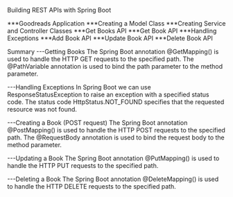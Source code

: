Building REST APIs with Spring Boot

***Goodreads Application
***Creating a Model Class
***Creating Service and Controller Classes
***Get Books API
***Get Book API
***Handling Exceptions
***Add Book API
***Update Book API
***Delete Book API

 Summary
---Getting Books
The Spring Boot annotation @GetMapping() is used to handle the HTTP GET requests to the specified path.
The @PathVariable annotation is used to bind the path parameter to the method parameter.

---Handling Exceptions
In Spring Boot we can use ResponseStatusException to raise an exception with a specified status code.
The status code HttpStatus.NOT_FOUND specifies that the requested resource was not found.

---Creating a Book (POST request)
The Spring Boot annotation @PostMapping() is used to handle the HTTP POST requests to the specified path.
The @RequestBody annotation is used to bind the request body to the method parameter.

---Updating a Book
The Spring Boot annotation @PutMapping() is used to handle the HTTP PUT requests to the specified path.

---Deleting a Book
The Spring Boot annotation @DeleteMapping() is used to handle the HTTP DELETE requests to the specified path.
